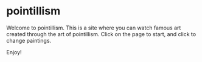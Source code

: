 # pointillism

Welcome to pointillism.  This is a site where you can watch famous art created through
the art of pointillism.  Click on the page to start, and click to change paintings.

Enjoy!
